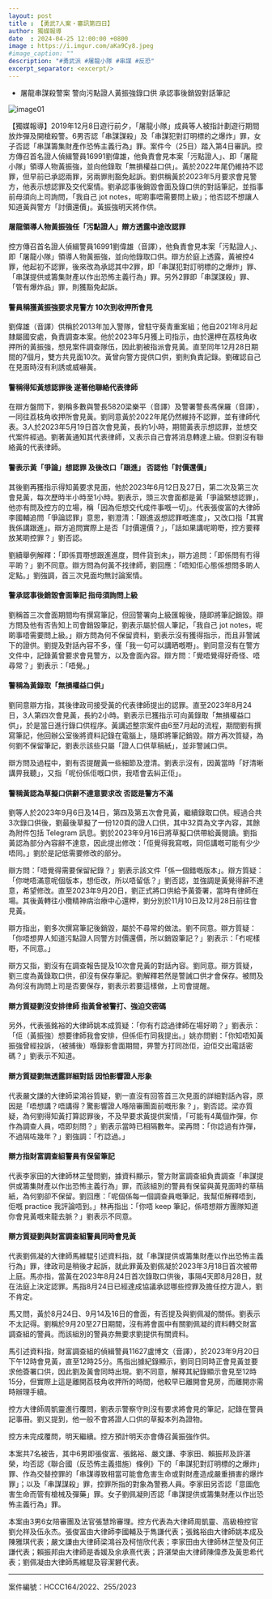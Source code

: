 ```yaml
---
layout: post
title : 【勇武7人案・審訊第四日】
author: 獨媒報導
date  : 2024-04-25 12:00:00 +0800
image : https://i.imgur.com/aKa9Cy8.jpeg
#image_caption: ""
description: "#勇武派 #屠龍小隊 #串謀 #反恐"
excerpt_separator: <excerpt/>
---
```


- 屠龍串謀殺警案 警向污點證人黃振強錄口供 承認事後銷毀對話筆記

<excerpt/>

![image01](https://i.imgur.com/EOsJ2BN.png)

【獨媒報導】2019年12月8日遊行前夕，「屠龍小隊」成員等人被指計劃遊行期間放炸彈及開槍殺警。6男否認「串謀謀殺」及「串謀犯對訂明標的之爆炸」罪，女子否認「串謀籌集財產作恐怖主義行為」罪。案件今（25日）踏入第4日審訊。控方傳召首名證人偵緝警員16991劉偉雄，他負責會見本案「污點證人」、即「屠龍小隊」領導人物黃振強，並向他錄取「無損權益口供」。黃於2022年尾仍維持不認罪，但早前已承認兩罪，另兩罪則豁免起訴。劉供稱黃於2023年5月要求會見警方，他表示想認罪及交代案情。劉承認事後銷毀會面及錄口供的對話筆記，並指事前毋須向上司詢問，「我自己 jot notes，呢啲事唔需要問上級」；他否認不想讓人知道黃與警方「討價還價」。黃振強明天將作供。

#### 屠龍領導人物黃振強任「污點證人」辯方透露中途改認罪

控方傳召首名證人偵緝警員16991劉偉雄（音譯），他負責會見本案「污點證人」、即「屠龍小隊」領導人物黃振強，並向他錄取口供。辯方於庭上透露，黃被控4罪，他起初不認罪，後來改為承認其中2罪，即「串謀犯對訂明標的之爆炸」罪、「串謀提供或籌集財產以作出恐怖主義行為」罪。另外2罪即「串謀謀殺」罪、「管有爆炸品」罪，則獲豁免起訴。

#### 警員稱獲黃振強要求見警方 10次到收押所會見

劉偉雄（音譯）供稱於2013年加入警隊，曾駐守葵青重案組；他自2021年8月起隸屬國安處，負責調查本案。他於2023年5月獲上司指示，由於還柙在荔枝角收押所的黃振強，想見案件調查隊伍，因此劉被指派會見黃。直至同年12月28日期間的7個月，雙方共見面10次。黃曾向警方提供口供，劉則負責記錄。劉確認自己在見面時沒有利誘或威嚇黃。

#### 警稱得知黃想認罪後 遂著他聯絡代表律師

在辯方盤問下，劉稱多數與警長5820梁樂平（音譯）及警署警長馮保羅（音譯），一同往荔枝角收押所會見黃。劉同意黃於2022年尾仍然維持不認罪，並有律師代表。3人於2023年5月19日首次會見黃，長約1小時，期間黃表示想認罪，並想交代案件經過。劉著黃通知其代表律師，又表示自己會將消息轉達上級。但劉沒有聯絡黃的代表律師。

#### 警表示黃「爭論」想認罪 及後改口「跟進」 否認他「討價還價」

其後劉再獲指示得知黃要求見面，他於2023年6月12日及27日，第二次及第三次會見黃，每次歷時半小時至1小時。劉表示，頭三次會面都是黃「爭論緊想認罪」，他亦有問及控方的立場，稱「因為佢想交代成件事嘅一切」。代表張俊富的大律師李國輔追問「爭論認罪」意思，劉澄清：「跟進返想認罪嘅進度」，又改口指「其實我係講跟進」。辯方追問實際上是否「討價還價？」，「話如果講呢啲嘢，控方要釋放某啲控罪？」劉否認。

劉續舉例解釋：「即係買嘢想跟進進度，問件貨到未」，辯方追問：「即係問有冇得平啲？」劉不同意。辯方問為何黃不找律師，劉回應：「唔知佢心態係想問多啲人定點。」劉強調，首三次見面均無討論案情。

#### 警承認事後銷毀會面筆記 指毋須詢問上級

劉稱首三次會面期間均有撰寫筆記，但回警署向上級匯報後，隨即將筆記銷毀。辯方問及他有否告知上司會銷毀筆記，劉表示屬於個人筆記，「我自己 jot notes，呢啲事唔需要問上級。」辯方問為何不保留資料，劉表示沒有獲得指示，而且非警誡下的證供。劉提及對話內容不多，僅「我一句可以講晒嘅嘢」。劉同意沒有在警方文件中，記錄黃曾要求會見警方，以及會面內容。辯方問：「覺唔覺得好奇怪、唔尋常？」劉表示：「唔覺。」

#### 警稱為黃錄取「無損權益口供」

劉同意辯方指，其後律政司接受黃的代表律師提出的認罪。直至2023年8月24日，3人第四次會見黃，長約2小時。劉表示已獲指示可向黃錄取「無損權益口供」，於是當日進行錄口供程序。黃講述整宗案件由6至7月起的流程，期間劉有撰寫筆記，他回辦公室後將資料記錄在電腦上，隨即將筆記銷毀。辯方再次質疑，為何劉不保留筆記，劉表示該些只屬「證人口供草稿紙」，並非警誡口供。

辯方問及過程中，劉有否提醒黃一些細節及澄清。劉表示沒有，因黃當時「好清晰講畀我聽」，又指「呢份係佢嘅口供，我唔會去糾正佢」。

#### 警稱黃認為草擬口供辭不達意要求改 否認是警方不滿

劉等人於2023年9月6日及14日，第四及第五次會見黃，繼續錄取口供。經過合共3次錄口供後，劉最後草擬了一份120頁的證人口供，其中32頁為文字內容，其餘為附件包括 Telegram 訊息。劉於2023年9月16日將草擬口供帶給黃閱讀。劉指黃認為部分內容辭不達意，因此提出修改：「佢覺得我寫嘅，同佢講嘅可能有少少唔同。」劉於是記低需要修改的部分。

辯方問：「唔覺得需要保留紀錄？」劉表示該文件「係一個錯嘅版本」。辯方質疑：「你哋唔滿意呢個版本，想佢改，所以唔留低？」劉否認，並強調是黃覺得辭不達意，希望修改。直至2023年9月20日，劉正式將口供給予黃簽署，當時有律師在場。其後黃轉往小欖精神病治療中心還柙，劉分別於11月10日及12月28日前往會見黃。

辯方指出，劉多次撰寫筆記後銷毀，屬於不尋常的做法。劉不同意。辯方質疑：「你唔想畀人知道污點證人同警方討價還價，所以銷毀筆記？」劉表示：「冇呢樣嘢，不同意。」

辯方又指，劉沒有在調查報告提及10次會見黃的對話內容。劉同意。辯方質疑，劉三度為黃錄取口供，卻沒有保存筆記。劉解釋若然是警誡口供才會保存。被問及為何沒有詢問上司是否要保存，劉表示若要這樣做，上司會提醒。

#### 辯方質疑劉沒安排律師 指黃曾被警打、強迫交密碼

另外，代表張銘裕的大律師姚本成質疑：「你有冇諗過律師在場好啲？」劉表示：「佢（黃振強）想要律師我會安排，但係佢冇同我提出。」姚亦問劉：「你知唔知黃振強曾經投訴，（被捕後）喺錄影會面期間，畀警方打同氹佢，迫佢交出電話密碼？」劉表示不知道。

#### 辯方質疑劉無透露詳細對話 因怕影響證人形象

代表嚴文謙的大律師梁鴻谷質疑，劉一直沒有回答首三次見面的詳細對話內容，原因是「唔想講？唔講得？驚影響證人喺陪審團面前嘅形象？」，劉否認。梁亦質疑，為何劉得知黃打算認罪後，不及早要求黃提供案情，「可能有4萬個炸彈，你作為調查人員，唔即刻問？」劉表示當時已相隔數年。梁再問：「你諗過有炸彈，不過隔咗幾年？」劉強調：「冇諗過。」

#### 辯方指財富調查組警員有保留筆記

代表李家田的大律師林芷瑩問劉，據資料顯示，警方財富調查組負責調查「串謀提供或籌集財產以作出恐怖主義行為」罪，而該組別的警員有保留與黃見面時的草稿紙，為何劉卻不保留。劉回應：「呢個係每一個調查員嘅筆記，我幫佢解釋唔到，佢嘅 practice 我評論唔到。」林再指出：「你唔 keep 筆記，係唔想辯方團隊知道你會見黃嘅來龍去脈？」劉表示不同意。

#### 辯方質疑劉與財富調查組警員同時會見黃

代表劉佩凝的大律師馬維騉引述資料指，就「串謀提供或籌集財產以作出恐怖主義行為」罪，律政司是稍後才起訴，就此罪黃及劉佩凝於2023年3月18日首次被帶上庭。馬亦指，當黃在2023年8月24日首次錄取口供後，事隔4天即8月28日，就在法庭上決定認罪。馬指8月24日已經達成協議承認哪些控罪及擔任控方證人，劉不肯定。

馬又問，黃於8月24日、9月14及16日的會面，有否提及與劉佩凝的關係。劉表示不太記得。劉稱於9月20至27日期間，沒有將會面中有關劉佩凝的資料轉交財富調查組的警員。而該組別的警員亦無要求劉提供有關資料。

馬引述資料指，財富調查組的偵緝警員11627盧博文（音譯），於2023年9月20日下午12時會見黃，直至12時25分。馬指出據紀錄顯示，劉同日同時正會見黃並要求他簽署口供，因此劉及黃會同時出現。劉不同意，解釋其紀錄顯示會見至12時15分，但實際上這是離開荔枝角收押所的時間，他較早已離開會見房，而離開亦需時辦理手續。

控方大律師周凱靈進行覆問，劉表示警察守則沒有要求將會見的筆記，記錄在警員記事冊。劉又提到，他一般不會將證人口供的草擬本列為證物。

控方未完成覆問，明天繼續。控方預計明天亦會傳召黃振強作供。

本案共7名被告，其中6男即張俊富、張銘裕、嚴文謙、李家田、賴振邦及許湛榮，均否認《聯合國（反恐怖主義措施）條例》下的「串謀犯對訂明標的之爆炸」罪、作為交替控罪的「串謀導致相當可能會危害生命或對財產造成嚴重損害的爆炸罪」；以及「串謀謀殺」罪，控罪所指的對象為警務人員。李家田另否認「意圖危害生命而管有槍械及彈藥」罪。女子劉佩凝則否認「串謀提供或籌集財產以作出恐怖主義行為」罪。

本案由3男6女陪審團及法官張慧玲審理。控方代表為大律師周凱靈、高級檢控官劉允祥及伍永杰。張俊富由大律師李國輔及于雋謙代表；張銘裕由大律師姚本成及陳雅琪代表；嚴文謙由大律師梁鴻谷及柯愷欣代表；李家田由大律師林芷瑩及何正謙代表；賴振邦由大律師是香媛及余承熹代表；許湛榮由大律師陳偉彥及黃思希代表；劉佩凝由大律師馬維騉及容潔礬代表。

---

案件編號：HCCC164/2022、255/2023
